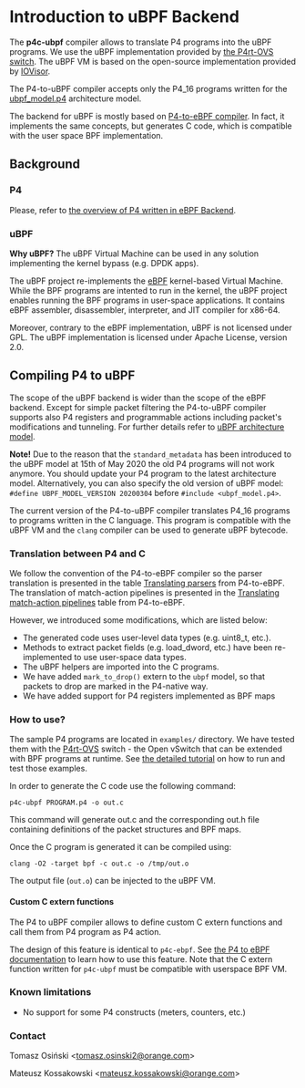 # Introduction to uBPF Backend

The **p4c-ubpf** compiler allows to translate P4 programs into the uBPF programs. We use the uBPF implementation provided 
by [the P4rt-OVS switch](https://github.com/Orange-OpenSource/p4rt-ovs). The uBPF VM is based on the
open-source implementation provided by [IOVisor](https://github.com/iovisor/ubpf).

The P4-to-uBPF compiler accepts only the P4_16 programs written for the [ubpf_model.p4](../ubpf/p4include/ubpf_model.p4) architecture model.

The backend for uBPF is mostly based on [P4-to-eBPF compiler](../ebpf/README.md). In fact, it implements the same concepts, but
generates C code, which is compatible with the user space BPF implementation. 

## Background

### P4

Please, refer to [the overview of P4 written in eBPF Backend](../ebpf#p4).

### uBPF

**Why uBPF?** The uBPF Virtual Machine can be used in any solution implementing the kernel bypass (e.g. DPDK apps).

The uBPF project re-implements the [eBPF](../ebpf#ebpf) kernel-based Virtual Machine. While the BPF programs are 
intented to run in the kernel, the uBPF project enables running the BPF programs in user-space applications. It contains 
eBPF assembler, disassembler, interpreter, and JIT compiler for x86-64.

Moreover, contrary to the eBPF implementation, uBPF is not licensed under GPL. The uBPF implementation is licensed under
Apache License, version 2.0. 

## Compiling P4 to uBPF

The scope of the uBPF backend is wider than the scope of the eBPF backend. Except for simple packet filtering the 
P4-to-uBPF compiler supports also P4 registers and programmable actions including packet's modifications and tunneling. For further details
refer to [uBPF architecture model](p4include/ubpf_model.p4).

**Note!** Due to the reason that the `standard_metadata` has been introduced to the uBPF model at 15th of May 2020 the old P4 programs
will not work anymore. You should update your P4 program to the latest architecture model. Alternatively, you can also specify the old version of uBPF model:
`#define UBPF_MODEL_VERSION 20200304` before `#include <ubpf_model.p4>`. 

The current version of the P4-to-uBPF compiler translates P4_16 programs to programs written in the C language. This
program is compatible with the uBPF VM and the `clang` compiler can be used to generate uBPF bytecode.

### Translation between P4 and C

We follow the convention of the P4-to-eBPF compiler so the parser translation is presented in the table 
[Translating parsers](../ebpf#translating-parsers) from P4-to-eBPF. The translation of match-action pipelines is presented
in the [Translating match-action pipelines](../ebpf#translating-match-action-pipelines) table from P4-to-eBPF.

However, we introduced some modifications, which are listed below:

* The generated code uses user-level data types (e.g. uint8_t, etc.). 
* Methods to extract packet fields (e.g. load_dword, etc.) have been re-implemented to use user-space data types.
* The uBPF helpers are imported into the C programs.
* We have added `mark_to_drop()` extern to the `ubpf` model, so that packets to drop are marked in the P4-native way.
* We have added support for P4 registers implemented as BPF maps

### How to use?

The sample P4 programs are located in `examples/` directory. We have tested them with the [P4rt-OVS](https://github.com/Orange-OpenSource/p4rt-ovs) switch - 
the Open vSwitch that can be extended with BPF programs at runtime. See [the detailed tutorial](./docs/EXAMPLES.md) on how to run and test those examples.

In order to generate the C code use the following command:

`p4c-ubpf PROGRAM.p4 -o out.c`

This command will generate out.c and the corresponding out.h file containing definitions of the packet structures and BPF maps.

Once the C program is generated it can be compiled using:

`clang -O2 -target bpf -c out.c -o /tmp/out.o`

The output file (`out.o`) can be injected to the uBPF VM. 

#### Custom C extern functions

The P4 to uBPF compiler allows to define custom C extern functions and call them from P4 program as P4 action.

The design of this feature is identical to `p4c-ebpf`. See [the P4 to eBPF documentation](../ebpf/README.md#how-to-inject-custom-extern-function-to-the-generated-ebpf-program) 
to learn how to use this feature. Note that the C extern function written for `p4c-ubpf` must be compatible with userspace BPF VM.

### Known limitations

* No support for some P4 constructs (meters, counters, etc.)

### Contact

Tomasz Osiński &lt;tomasz.osinski2@orange.com&gt;

Mateusz Kossakowski &lt;mateusz.kossakowski@orange.com&gt;





